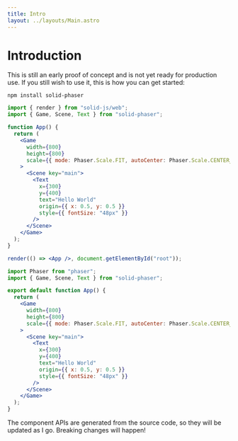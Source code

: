 ```yaml
---
title: Intro
layout: ../layouts/Main.astro
---
```


# Introduction

This is still an early proof of concept and is not yet ready for production use. If you still wish to use it, this is how you can get started:

```
npm install solid-phaser
```

```jsx
import { render } from "solid-js/web";
import { Game, Scene, Text } from "solid-phaser";

function App() {
  return (
    <Game
      width={800}
      height={800}
      scale={{ mode: Phaser.Scale.FIT, autoCenter: Phaser.Scale.CENTER_BOTH }}
    >
      <Scene key="main">
        <Text
          x={300}
          y={400}
          text="Hello World"
          origin={{ x: 0.5, y: 0.5 }}
          style={{ fontSize: "48px" }}
        />
      </Scene>
    </Game>
  );
}

render(() => <App />, document.getElementById("root"));
```

```jsx codesandbox=solid-phaser|preview
import Phaser from "phaser";
import { Game, Scene, Text } from "solid-phaser";

export default function App() {
  return (
    <Game
      width={800}
      height={800}
      scale={{ mode: Phaser.Scale.FIT, autoCenter: Phaser.Scale.CENTER_BOTH }}
    >
      <Scene key="main">
        <Text
          x={300}
          y={400}
          text="Hello World"
          origin={{ x: 0.5, y: 0.5 }}
          style={{ fontSize: "48px" }}
        />
      </Scene>
    </Game>
  );
}
```

The component APIs are generated from the source code, so they will be updated as I go. Breaking changes will happen!
